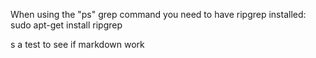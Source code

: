 When using the "<leader>ps" grep command you need to have ripgrep installed:
sudo apt-get install ripgrep

s a test to see if markdown work

